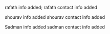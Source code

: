 rafath info added; 
rafath contact info added


shourav info added
shourav contact info added


Sadman info added 
sadman contact info added


